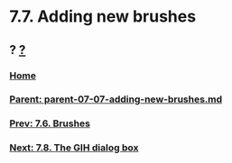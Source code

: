 # 7.7. Adding new brushes
## ? [?]()

### [Home](./00-home.md)
### [Parent: parent-07-07-adding-new-brushes.md](path-parent-07-07-adding-new-brushes.md)
### [Prev: 7.6. Brushes](./07-06-brushes.md)
### [Next: 7.8. The GIH dialog box](./07-08-the-gih-dialog-box.md)
